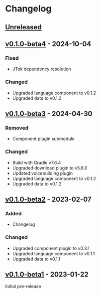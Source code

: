 Changelog
=========

[Unreleased]
------------

[v0.1.0-beta4] - 2024-10-04
---------------------------

### Fixed

- JTok dependency resolution

### Changed

- Upgraded language component to v0.1.2
- Upgraded data to v0.1.2

[v0.1.0-beta3] - 2024-04-30
---------------------------

### Removed

- Component plugin submodule

### Changed

- Build with Gradle v7.6.4
- Upgraded download plugin to v5.6.0
- Updated voicebuilding plugin
- Upgraded language component to v0.1.2
- Upgraded data to v0.1.2

[v0.1.0-beta2] - 2023-02-07
---------------------------

### Added

- Changelog

### Changed

- Upgraded component plugin to v0.3.1
- Upgraded language component to v0.1.1
- Upgraded data to v0.1.1

[v0.1.0-beta1] - 2023-01-22
---------------------------

Initial pre-release

[Unreleased]: https://github.com/marytts/voice-serbski-institut-dsb-juro/tree/master
[v0.1.0-beta4]: https://github.com/marytts/voice-serbski-institut-dsb-juro/releases/tag/v0.1.0-beta4
[v0.1.0-beta3]: https://github.com/marytts/voice-serbski-institut-dsb-juro/releases/tag/v0.1.0-beta3
[v0.1.0-beta2]: https://github.com/marytts/voice-serbski-institut-dsb-juro/releases/tag/v0.1.0-beta2
[v0.1.0-beta1]: https://github.com/marytts/voice-serbski-institut-dsb-juro/releases/tag/v0.1.0-beta1
